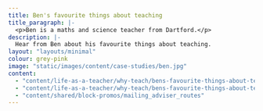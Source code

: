 ```yaml
---
title: Ben's favourite things about teaching
title_paragraph: |-
  <p>Ben is a maths and science teacher from Dartford.</p>
description: |-
  Hear from Ben about his favourite things about teaching.
layout: "layouts/minimal" 
colour: grey-pink 
image: "static/images/content/case-studies/ben.jpg"
content: 
  - "content/life-as-a-teacher/why-teach/bens-favourite-things-about-teaching/header" 
  - "content/life-as-a-teacher/why-teach/bens-favourite-things-about-teaching/article"
  - "content/shared/block-promos/mailing_adviser_routes"
---
```


